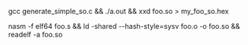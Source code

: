 gcc generate_simple_so.c && ./a.out && xxd foo.so > my_foo_so.hex

nasm -f elf64 foo.s && ld -shared --hash-style=sysv foo.o -o foo.so && readelf -a foo.so

